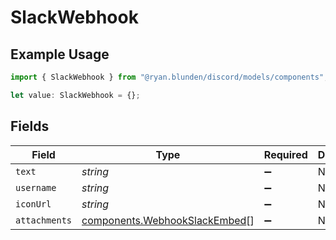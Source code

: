 # SlackWebhook

## Example Usage

```typescript
import { SlackWebhook } from "@ryan.blunden/discord/models/components";

let value: SlackWebhook = {};
```

## Fields

| Field                                                                          | Type                                                                           | Required                                                                       | Description                                                                    |
| ------------------------------------------------------------------------------ | ------------------------------------------------------------------------------ | ------------------------------------------------------------------------------ | ------------------------------------------------------------------------------ |
| `text`                                                                         | *string*                                                                       | :heavy_minus_sign:                                                             | N/A                                                                            |
| `username`                                                                     | *string*                                                                       | :heavy_minus_sign:                                                             | N/A                                                                            |
| `iconUrl`                                                                      | *string*                                                                       | :heavy_minus_sign:                                                             | N/A                                                                            |
| `attachments`                                                                  | [components.WebhookSlackEmbed](../../models/components/webhookslackembed.md)[] | :heavy_minus_sign:                                                             | N/A                                                                            |